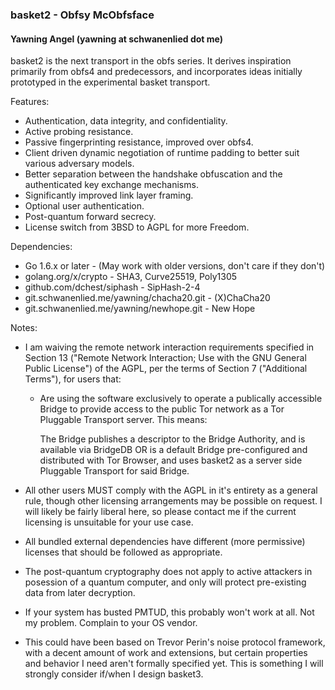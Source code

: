 ### basket2 - Obfsy McObfsface
#### Yawning Angel (yawning at schwanenlied dot me)

basket2 is the next transport in the obfs series.  It derives inspiration
primarily from obfs4 and predecessors, and incorporates ideas initially
prototyped in the experimental basket transport.

Features:

 * Authentication, data integrity, and confidentiality.
 * Active probing resistance.
 * Passive fingerprinting resistance, improved over obfs4.
 * Client driven dynamic negotiation of runtime padding to better suit various
   adversary models.
 * Better separation between the handshake obfuscation and the authenticated
   key exchange mechanisms.
 * Significantly improved link layer framing.
 * Optional user authentication.
 * Post-quantum forward secrecy.
 * License switch from 3BSD to AGPL for more Freedom.

Dependencies:

 * Go 1.6.x or later - (May work with older versions, don't care if they don't)
 * golang.org/x/crypto - SHA3, Curve25519, Poly1305
 * github.com/dchest/siphash - SipHash-2-4
 * git.schwanenlied.me/yawning/chacha20.git - (X)ChaCha20
 * git.schwanenlied.me/yawning/newhope.git - New Hope

Notes:

 * I am waiving the remote network interaction requirements specified in
   Section 13 ("Remote Network Interaction; Use with the GNU General Public
   License") of the AGPL, per the terms of Section 7 ("Additional Terms"),
   for users that:

    * Are using the software exclusively to operate a publically accessible
      Bridge to provide access to the public Tor network as a Tor Pluggable
      Transport server.  This means:

        The Bridge publishes a descriptor to the Bridge Authority, and is
        available via BridgeDB OR is a default Bridge pre-configured and
        distributed with Tor Browser, and uses basket2 as a server side
        Pluggable Transport for said Bridge.

 * All other users MUST comply with the AGPL in it's entirety as a general
   rule, though other licensing arrangements may be possible on request.
   I will likely be fairly liberal here, so please contact me if the
   current licensing is unsuitable for your use case.

 * All bundled external dependencies have different (more permissive)
   licenses that should be followed as appropriate.

 * The post-quantum cryptography does not apply to active attackers in
   posession of a quantum computer, and only will protect pre-existing data
   from later decryption.

 * If your system has busted PMTUD, this probably won't work at all.  Not my
   problem.  Complain to your OS vendor.

 * This could have been based on Trevor Perin's noise protocol framework, with
   a decent amount of work and extensions, but certain properties and behavior
   I need aren't formally specified yet.  This is something I will strongly
   consider if/when I design basket3.
